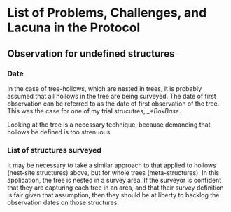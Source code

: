 # List of Problems, Challenges, and Lacuna in the Protocol

## Observation for undefined structures

### Date
In the case of tree-hollows, which are nested in trees, it is probably assumed that all hollows in the tree are being surveyed. The date of first observation can be referred to as the date of first observation of the tree. This was the case for one of my trial strucutres, _\_*BoxBase_. 

Looking at the tree is a necessary technique, because demanding that hollows be defined is too strenuous.

### List of structures surveyed
It may be necessary to take a similar approach to that applied to hollows (nest-site structures) above, but for whole trees (meta-structures). In this application, the tree is nested in a survey area. If the surveyor is confident that they are capturing each tree in an area, and that their survey definition is fair given that assumption, then they should be at liberty to backlog the observation dates on those structures.